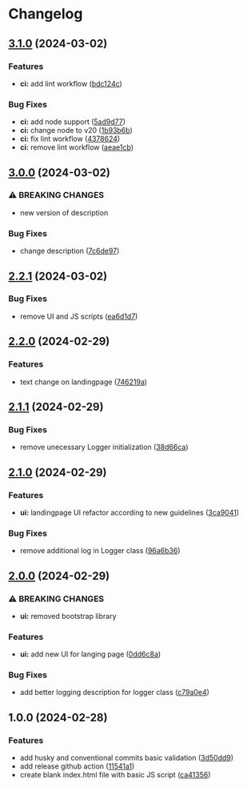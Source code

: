 # Changelog

## [3.1.0](https://github.com/ideaigniter/release-please-training-demo/compare/v3.0.0...v3.1.0) (2024-03-02)


### Features

* **ci:** add lint workflow ([bdc124c](https://github.com/ideaigniter/release-please-training-demo/commit/bdc124c4bd1f2ed836cede86a4bccd4dcf3ebe8d))


### Bug Fixes

* **ci:** add node support ([5ad9d77](https://github.com/ideaigniter/release-please-training-demo/commit/5ad9d7730f132a956b6f7a5d18b96ea50d74435f))
* **ci:** change node to v20 ([1b93b6b](https://github.com/ideaigniter/release-please-training-demo/commit/1b93b6b70cb116d19543752d9d925a993d71a3fc))
* **ci:** fix lint workflow ([4378624](https://github.com/ideaigniter/release-please-training-demo/commit/43786243b2513c4d1716d8c5bee5dafe56342a00))
* **ci:** remove lint workflow ([aeae1cb](https://github.com/ideaigniter/release-please-training-demo/commit/aeae1cb4c79274e108ba9e5d4d1279c32f13dec1))

## [3.0.0](https://github.com/ideaigniter/release-please-training-demo/compare/v2.2.1...v3.0.0) (2024-03-02)


### ⚠ BREAKING CHANGES

* new version of description

### Bug Fixes

* change description ([7c6de97](https://github.com/ideaigniter/release-please-training-demo/commit/7c6de97c01ff2b32a909268e0e8e266c3bc74880))

## [2.2.1](https://github.com/ideaigniter/release-please-training-demo/compare/v2.2.0...v2.2.1) (2024-03-02)


### Bug Fixes

* remove UI and JS scripts ([ea6d1d7](https://github.com/ideaigniter/release-please-training-demo/commit/ea6d1d7d5c131b2771fe32f6f3519a34813d1c0f))

## [2.2.0](https://github.com/ideaigniter/release-please-training-demo/compare/v2.1.1...v2.2.0) (2024-02-29)


### Features

* text change on landingpage ([746219a](https://github.com/ideaigniter/release-please-training-demo/commit/746219a12976004c225543a1ab68b829a3f22b7b))

## [2.1.1](https://github.com/ideaigniter/release-please-training-demo/compare/v2.1.0...v2.1.1) (2024-02-29)


### Bug Fixes

* remove unecessary Logger initialization ([38d66ca](https://github.com/ideaigniter/release-please-training-demo/commit/38d66ca589a37fc71204e735f55e5b71b8100262))

## [2.1.0](https://github.com/ideaigniter/release-please-training-demo/compare/v2.0.0...v2.1.0) (2024-02-29)


### Features

* **ui:** landingpage UI refactor according to new guidelines ([3ca9041](https://github.com/ideaigniter/release-please-training-demo/commit/3ca904169955e384bc0dcd36dfb0764d32435ae7))


### Bug Fixes

* remove additional log in Logger class ([96a6b36](https://github.com/ideaigniter/release-please-training-demo/commit/96a6b36a2e8fe77d24d4bb2374f444b80388ac88))

## [2.0.0](https://github.com/ideaigniter/release-please-training-demo/compare/v1.0.0...v2.0.0) (2024-02-29)


### ⚠ BREAKING CHANGES

* **ui:** removed bootstrap library

### Features

* **ui:** add new UI for langing page ([0dd6c8a](https://github.com/ideaigniter/release-please-training-demo/commit/0dd6c8accfb5ca5701894512aa09129dce29ac3c))


### Bug Fixes

* add better logging description for logger class ([c79a0e4](https://github.com/ideaigniter/release-please-training-demo/commit/c79a0e4a75518d1c4a3cb6c07104994a07dfd811))

## 1.0.0 (2024-02-28)


### Features

* add husky and conventional commits basic validation ([3d50dd9](https://github.com/ideaigniter/release-please-training-demo/commit/3d50dd9174723a5165ffa6d72b1f2240ebf9bc73))
* add release github action ([11541a1](https://github.com/ideaigniter/release-please-training-demo/commit/11541a1bc81fe073383b3bae4a47e3d8eaaf03c3))
* create blank index.html file with basic JS script ([ca41356](https://github.com/ideaigniter/release-please-training-demo/commit/ca41356071202a315989a58dacec1d2b8327e076))
